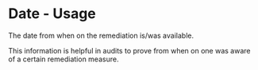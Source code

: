 # Date - Usage

The date from when on the remediation is/was available.

This information is helpful in audits to prove from when on one was aware of a certain remediation measure.
